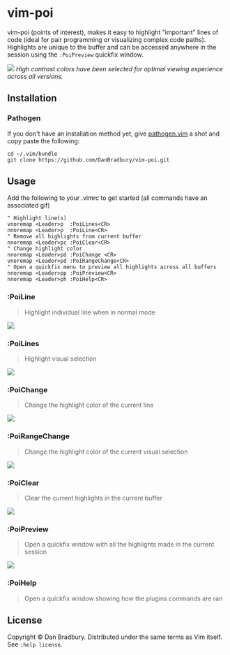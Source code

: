 # vim-poi

vim-poi (points of interest), makes it easy to highlight "important" lines of code (ideal for pair programming or visualizing complex code paths). Highlights are unique to the buffer and can be accessed anywhere in the session using the `:PoiPreview` quickfix window.

![](http://i.imgur.com/lNgmGme.gif)
*High contrast colors have been selected for optimal viewing experience across all versions.*

## Installation

### Pathogen
If you don't have an installation method yet, give [pathogen.vim](https://github.com/tpope/vim-pathogen) a shot and copy paste the following:

```
cd ~/.vim/bundle
git clone https://github.com/DanBradbury/vim-poi.git
```

## Usage
Add the following to your .vimrc to get started (all commands have an associated gif)

```vim
" Highlight line(s)
vnoremap <Leader>p  :PoiLines<CR>
nnoremap <Leader>p  :PoiLine<CR>
" Remove all highlights from current buffer
nnoremap <Leader>pc :PoiClear<CR>
" Change highlight color
nnoremap <Leader>pd :PoiChange <CR>
vnoremap <Leader>pd :PoiRangeChange<CR>
" Open a quickfix menu to preview all highlights across all buffers
nnoremap <Leader>pp :PoiPreview<CR>
nnoremap <Leader>ph :PoiHelp<CR>
```

### :PoiLine
> Highlight individual line when in normal mode

![](http://i.imgur.com/7gU1bG5.gif)

### :PoiLines
> Highlight visual selection

![](http://i.imgur.com/xruRsJD.gif)

### :PoiChange
> Change the highlight color of the current line

![](http://i.imgur.com/WUPJw1z.gif)

### :PoiRangeChange
> Change the highlight color of the current visual selection

![](http://i.imgur.com/MjSsjkf.gif)

### :PoiClear
> Clear the current highlights in the current buffer

![](http://i.imgur.com/9nD3J9v.gif)

### :PoiPreview
> Open a quickfix window with all the highlights made in the current session

![](http://i.imgur.com/KWygHsl.gif)

### :PoiHelp
> Open a quickfix window showing how the plugins commands are ran

## License

Copyright © Dan Bradbury.  Distributed under the same terms as Vim itself.
See `:help license`.
